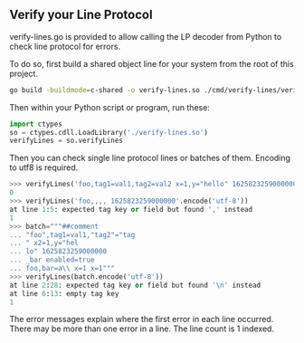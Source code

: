 ## Verify your Line Protocol

verify-lines.go is provided to allow calling the LP decoder from Python to check line protocol for errors.

To do so, first build a shared object line for your system from the root of this project.

```bash
go build -buildmode=c-shared -o verify-lines.so ./cmd/verify-lines/verify-lines.go
```

Then within your Python script or program, run these:

```python
import ctypes
so = ctypes.cdll.LoadLibrary('./verify-lines.so')
verifyLines = so.verifyLines
```

Then you can check single line protocol lines or batches of them. Encoding to utf8 is required.

```python
>>> verifyLines('foo,tag1=val1,tag2=val2 x=1,y="hello" 1625823259000000'.encode('utf-8'))
0
>>> verifyLines('foo,,,, 1625823259000000'.encode('utf-8'))
at line 1:5: expected tag key or field but found ',' instead
1
>>> batch="""##comment
... "foo",tag1=val1,"tag2"="tag
... " x2=1,y="hel
... lo" 1625823259000000
... _bar enabled=true
... foo,bar=a\\ x=1 x=1"""
>>> verifyLines(batch.encode('utf-8'))
at line 2:28: expected tag key or field but found '\n' instead
at line 6:13: empty tag key
1
```

The error messages explain where the first error in each line occurred. There may be more than one error in a line.
The line count is 1 indexed.